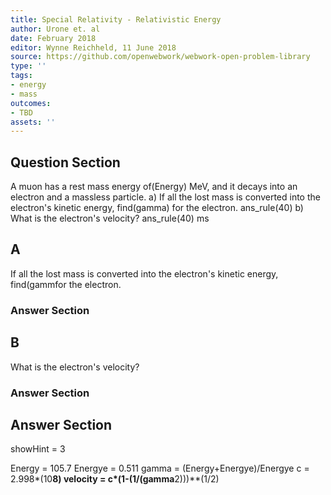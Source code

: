 ```yaml
---
title: Special Relativity - Relativistic Energy
author: Urone et. al
date: February 2018
editor: Wynne Reichheld, 11 June 2018
source: https://github.com/openwebwork/webwork-open-problem-library
type: ''
tags:
- energy
- mass
outcomes:
- TBD
assets: ''
---
```


## Question Section 

A muon has a rest mass energy of(Energy) MeV, and it decays into an electron and a
massless particle. 
a) If all the lost mass is converted into the electron's kinetic energy, find(gamma) for the electron. 
ans_rule(40) 
b) What is the electron's velocity?
ans_rule(40) ms
## A
If all the lost mass is converted into the electron's kinetic energy, find(gammfor the electron. 
### Answer Section
## B
What is the electron's velocity?
### Answer Section


## Answer Section

showHint = 3

Energy = 105.7
Energye = 0.511
gamma = (Energy+Energye)/Energye
c = 2.998*(10**8)
velocity = c*(1-(1/(gamma**2)))**(1/2)